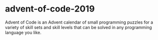 # advent-of-code-2019
Advent of Code is an Advent calendar of small programming puzzles for a variety of skill sets and skill levels that can be solved in any programming language you like.
